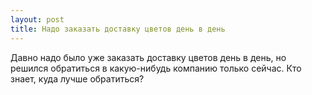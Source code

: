 ```yaml
---
layout: post 
title: Надо заказать доставку цветов день в день 
--- 
```

Давно надо было уже заказать доставку цветов день в день, но решился обратиться в какую-нибудь компанию только сейчас. Кто знает, куда лучше обратиться?
